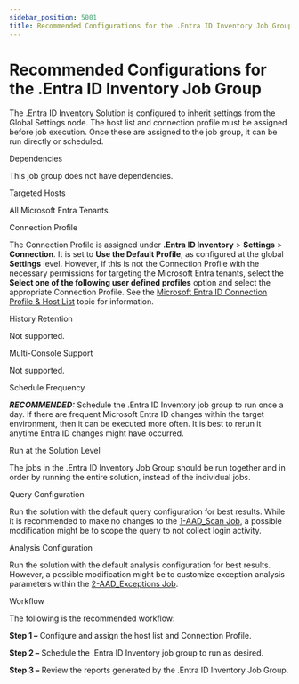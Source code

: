 ```yaml
---
sidebar_position: 5001
title: Recommended Configurations for the .Entra ID Inventory Job Group
---
```


# Recommended Configurations for the .Entra ID Inventory Job Group

The .Entra ID Inventory Solution is configured to inherit settings from the Global Settings node. The host list and connection profile must be assigned before job execution. Once these are assigned to the job group, it can be run directly or scheduled.

Dependencies

This job group does not have dependencies.

Targeted Hosts

All Microsoft Entra Tenants.

Connection Profile

The Connection Profile is assigned under **.Entra ID Inventory** > **Settings** > **Connection**. It is set to **Use the Default Profile**, as configured at the global **Settings** level. However, if this is not the Connection Profile with the necessary permissions for targeting the Microsoft Entra tenants, select the **Select one of the following user defined profiles** option and select the appropriate Connection Profile. See the [Microsoft Entra ID Connection Profile & Host List](../../Admin/DataCollector/AzureADInventory/ConfigureJob "Microsoft Entra ID Connection Profile & Host List") topic for information.

History Retention

Not supported.

Multi-Console Support

Not supported.

Schedule Frequency

***RECOMMENDED:*** Schedule the .Entra ID Inventory job group to run once a day. If there are frequent Microsoft Entra ID changes within the target environment, then it can be executed more often. It is best to rerun it anytime Entra ID changes might have occurred.

Run at the Solution Level

The jobs in the .Entra ID Inventory Job Group should be run together and in order by running the entire solution, instead of the individual jobs.

Query Configuration

Run the solution with the default query configuration for best results. While it is recommended to make no changes to the [1-AAD\_Scan Job](1-AAD_Scan#_1-AAD_Scan_Job_1 "1-AAD_Scan Job"), a possible modification might be to scope the query to not collect login activity.

Analysis Configuration

Run the solution with the default analysis configuration for best results. However, a possible modification might be to customize exception analysis parameters within the [2-AAD\_Exceptions Job](2-AAD_Exceptions#2_AAD_Exceptions_Job "2-AAD_Exceptions Job").

Workflow

The following is the recommended workflow:

**Step 1 –** Configure and assign the host list and Connection Profile.

**Step 2 –** Schedule the .Entra ID Inventory job group to run as desired.

**Step 3 –** Review the reports generated by the .Entra ID Inventory Job Group.